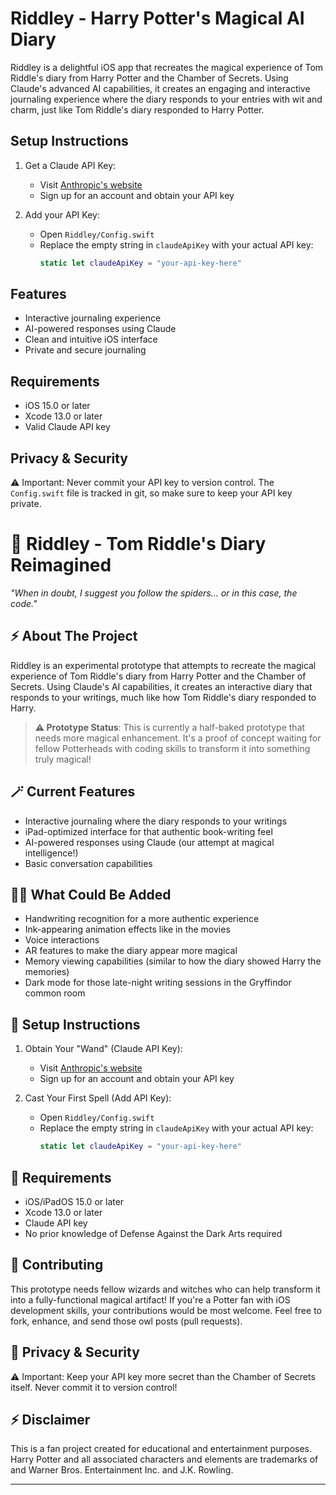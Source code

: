 # Riddley - Harry Potter's Magical AI Diary

Riddley is a delightful iOS app that recreates the magical experience of Tom Riddle's diary from Harry Potter and the Chamber of Secrets. Using Claude's advanced AI capabilities, it creates an engaging and interactive journaling experience where the diary responds to your entries with wit and charm, just like Tom Riddle's diary responded to Harry Potter.

## Setup Instructions

1. Get a Claude API Key:
   - Visit [Anthropic's website](https://www.anthropic.com/)
   - Sign up for an account and obtain your API key
   
2. Add your API Key:
   - Open `Riddley/Config.swift`
   - Replace the empty string in `claudeApiKey` with your actual API key:
     ```swift
     static let claudeApiKey = "your-api-key-here"
     ```

## Features

- Interactive journaling experience
- AI-powered responses using Claude
- Clean and intuitive iOS interface
- Private and secure journaling

## Requirements

- iOS 15.0 or later
- Xcode 13.0 or later
- Valid Claude API key

## Privacy & Security

⚠️ Important: Never commit your API key to version control. The `Config.swift` file is tracked in git, so make sure to keep your API key private.

# 📔 Riddley - Tom Riddle's Diary Reimagined

*"When in doubt, I suggest you follow the spiders... or in this case, the code."* 

## ⚡️ About The Project

Riddley is an experimental prototype that attempts to recreate the magical experience of Tom Riddle's diary from Harry Potter and the Chamber of Secrets. Using Claude's AI capabilities, it creates an interactive diary that responds to your writings, much like how Tom Riddle's diary responded to Harry.

> **⚠️ Prototype Status**: This is currently a half-baked prototype that needs more magical enhancement. It's a proof of concept waiting for fellow Potterheads with coding skills to transform it into something truly magical!

## 🪄 Current Features

- Interactive journaling where the diary responds to your writings
- iPad-optimized interface for that authentic book-writing feel
- AI-powered responses using Claude (our attempt at magical intelligence!)
- Basic conversation capabilities

## 🧙‍♂️ What Could Be Added

- Handwriting recognition for a more authentic experience
- Ink-appearing animation effects like in the movies
- Voice interactions
- AR features to make the diary appear more magical
- Memory viewing capabilities (similar to how the diary showed Harry the memories)
- Dark mode for those late-night writing sessions in the Gryffindor common room

## 🚀 Setup Instructions

1. Obtain Your "Wand" (Claude API Key):
   - Visit [Anthropic's website](https://www.anthropic.com/)
   - Sign up for an account and obtain your API key
   
2. Cast Your First Spell (Add API Key):
   - Open `Riddley/Config.swift`
   - Replace the empty string in `claudeApiKey` with your actual API key:
     ```swift
     static let claudeApiKey = "your-api-key-here"
     ```

## 📱 Requirements

- iOS/iPadOS 15.0 or later
- Xcode 13.0 or later
- Claude API key
- No prior knowledge of Defense Against the Dark Arts required

## 🤝 Contributing

This prototype needs fellow wizards and witches who can help transform it into a fully-functional magical artifact! If you're a Potter fan with iOS development skills, your contributions would be most welcome. Feel free to fork, enhance, and send those owl posts (pull requests).

## 📜 Privacy & Security

⚠️ Important: Keep your API key more secret than the Chamber of Secrets itself. Never commit it to version control!

## ⚡️ Disclaimer

This is a fan project created for educational and entertainment purposes. Harry Potter and all associated characters and elements are trademarks of and  Warner Bros. Entertainment Inc. and J.K. Rowling.

---

